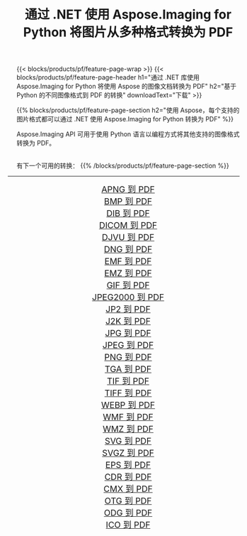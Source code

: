 ﻿---
title: 通过 .NET 使用 Aspose.Imaging for Python 将图片从多种格式转换为 PDF 
weight: 3920
url: /zh-hans/python-net/conversion/to/pdf 
lang: zh-hans
langdirlevel: 2
locales: zh-hans,ja,it,ru,de,es,fr,nl,id,lt,pl,pt,vi,tr,ko,zh-hant,ar,hi,th,sv,cs,uk,he
description: 您可以通过 .NET 库使用 Aspose.Imaging for Python 将各种格式转换为 PDF
---

{{< blocks/products/pf/feature-page-wrap >}}
{{< blocks/products/pf/feature-page-header h1="通过 .NET 库使用 Aspose.Imaging for Python 将使用 Aspose 的图像文档转换为 PDF" h2="基于 Python 的不同图像格式到 PDF 的转换" downloadText="下载" >}}


{{% blocks/products/pf/feature-page-section  h2="使用 Aspose，每个支持的图片格式都可以通过 .NET 使用 Aspose.Imaging for Python 转换为 PDF" %}}
<p align=justify>Aspose.Imaging API 可用于使用 Python 语言以编程方式将其他支持的图像格式转换为 PDF。</p>
<br/>
有下一个可用的转换：
{{% /blocks/products/pf/feature-page-section %}}
<div class="container-fluid productfamilypage bg-gray">
    <div class="convertypes bg-gray agp-content section">
        <div class="container">
		<hr style="margin-left:-20px;"/>
		<div class="row other-converters" style="gap: 10px;font-size: 19px;text-align:center;">
		    <div class='col-md-2 other-converter remove-lp remove-rp'><a href="/imaging/zh-hans/python-net/conversion/apng-to-pdf" style="padding:15px;">APNG 到 PDF</a></div>
<div class='col-md-2 other-converter remove-lp remove-rp'><a href="/imaging/zh-hans/python-net/conversion/bmp-to-pdf" style="padding:15px;">BMP 到 PDF</a></div>
<div class='col-md-2 other-converter remove-lp remove-rp'><a href="/imaging/zh-hans/python-net/conversion/dib-to-pdf" style="padding:15px;">DIB 到 PDF</a></div>
<div class='col-md-2 other-converter remove-lp remove-rp'><a href="/imaging/zh-hans/python-net/conversion/dicom-to-pdf" style="padding:15px;">DICOM 到 PDF</a></div>
<div class='col-md-2 other-converter remove-lp remove-rp'><a href="/imaging/zh-hans/python-net/conversion/djvu-to-pdf" style="padding:15px;">DJVU 到 PDF</a></div>
<div class='col-md-2 other-converter remove-lp remove-rp'><a href="/imaging/zh-hans/python-net/conversion/dng-to-pdf" style="padding:15px;">DNG 到 PDF</a></div>
<div class='col-md-2 other-converter remove-lp remove-rp'><a href="/imaging/zh-hans/python-net/conversion/emf-to-pdf" style="padding:15px;">EMF 到 PDF</a></div>
<div class='col-md-2 other-converter remove-lp remove-rp'><a href="/imaging/zh-hans/python-net/conversion/emz-to-pdf" style="padding:15px;">EMZ 到 PDF</a></div>
<div class='col-md-2 other-converter remove-lp remove-rp'><a href="/imaging/zh-hans/python-net/conversion/gif-to-pdf" style="padding:15px;">GIF 到 PDF</a></div>
<div class='col-md-2 other-converter remove-lp remove-rp'><a href="/imaging/zh-hans/python-net/conversion/jpeg2000-to-pdf" style="padding:15px;">JPEG2000 到 PDF</a></div>
<div class='col-md-2 other-converter remove-lp remove-rp'><a href="/imaging/zh-hans/python-net/conversion/jp2-to-pdf" style="padding:15px;">JP2 到 PDF</a></div>
<div class='col-md-2 other-converter remove-lp remove-rp'><a href="/imaging/zh-hans/python-net/conversion/j2k-to-pdf" style="padding:15px;">J2K 到 PDF</a></div>
<div class='col-md-2 other-converter remove-lp remove-rp'><a href="/imaging/zh-hans/python-net/conversion/jpg-to-pdf" style="padding:15px;">JPG 到 PDF</a></div>
<div class='col-md-2 other-converter remove-lp remove-rp'><a href="/imaging/zh-hans/python-net/conversion/jpeg-to-pdf" style="padding:15px;">JPEG 到 PDF</a></div>
<div class='col-md-2 other-converter remove-lp remove-rp'><a href="/imaging/zh-hans/python-net/conversion/png-to-pdf" style="padding:15px;">PNG 到 PDF</a></div>
<div class='col-md-2 other-converter remove-lp remove-rp'><a href="/imaging/zh-hans/python-net/conversion/tga-to-pdf" style="padding:15px;">TGA 到 PDF</a></div>
<div class='col-md-2 other-converter remove-lp remove-rp'><a href="/imaging/zh-hans/python-net/conversion/tif-to-pdf" style="padding:15px;">TIF 到 PDF</a></div>
<div class='col-md-2 other-converter remove-lp remove-rp'><a href="/imaging/zh-hans/python-net/conversion/tiff-to-pdf" style="padding:15px;">TIFF 到 PDF</a></div>
<div class='col-md-2 other-converter remove-lp remove-rp'><a href="/imaging/zh-hans/python-net/conversion/webp-to-pdf" style="padding:15px;">WEBP 到 PDF</a></div>
<div class='col-md-2 other-converter remove-lp remove-rp'><a href="/imaging/zh-hans/python-net/conversion/wmf-to-pdf" style="padding:15px;">WMF 到 PDF</a></div>
<div class='col-md-2 other-converter remove-lp remove-rp'><a href="/imaging/zh-hans/python-net/conversion/wmz-to-pdf" style="padding:15px;">WMZ 到 PDF</a></div>
<div class='col-md-2 other-converter remove-lp remove-rp'><a href="/imaging/zh-hans/python-net/conversion/svg-to-pdf" style="padding:15px;">SVG 到 PDF</a></div>
<div class='col-md-2 other-converter remove-lp remove-rp'><a href="/imaging/zh-hans/python-net/conversion/svgz-to-pdf" style="padding:15px;">SVGZ 到 PDF</a></div>
<div class='col-md-2 other-converter remove-lp remove-rp'><a href="/imaging/zh-hans/python-net/conversion/eps-to-pdf" style="padding:15px;">EPS 到 PDF</a></div>
<div class='col-md-2 other-converter remove-lp remove-rp'><a href="/imaging/zh-hans/python-net/conversion/cdr-to-pdf" style="padding:15px;">CDR 到 PDF</a></div>
<div class='col-md-2 other-converter remove-lp remove-rp'><a href="/imaging/zh-hans/python-net/conversion/cmx-to-pdf" style="padding:15px;">CMX 到 PDF</a></div>
<div class='col-md-2 other-converter remove-lp remove-rp'><a href="/imaging/zh-hans/python-net/conversion/otg-to-pdf" style="padding:15px;">OTG 到 PDF</a></div>
<div class='col-md-2 other-converter remove-lp remove-rp'><a href="/imaging/zh-hans/python-net/conversion/odg-to-pdf" style="padding:15px;">ODG 到 PDF</a></div>
<div class='col-md-2 other-converter remove-lp remove-rp'><a href="/imaging/zh-hans/python-net/conversion/ico-to-pdf" style="padding:15px;">ICO 到 PDF</a></div>
                </div>
        </div>
    </div>
</div>
<br/>

